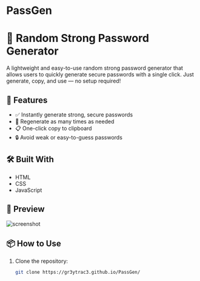 # PassGen

# 🔐 Random Strong Password Generator

A lightweight and easy-to-use random strong password generator that allows users to quickly generate secure passwords with a single click. Just generate, copy, and use — no setup required!

## 🚀 Features

- ✅ Instantly generate strong, secure passwords
- 🔁 Regenerate as many times as needed
- 📋 One-click copy to clipboard
- 🔒 Avoid weak or easy-to-guess passwords

## 🛠️ Built With

- HTML
- CSS
- JavaScript

## 📸 Preview

![screenshot](./screenshot.png) <!-- Optional: Add a screenshot of your app here -->

## 📦 How to Use

1. Clone the repository:
   ```bash
   git clone https://gr3ytrac3.github.io/PassGen/
